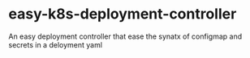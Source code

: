 # easy-k8s-deployment-controller
An easy deployment controller that ease the synatx of configmap and secrets in a deloyment yaml
